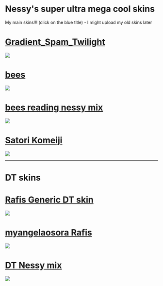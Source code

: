 # Nessy's super ultra mega cool skins
My main skins!!! (click on the blue title) - I might upload my old skins later 
# [Gradient_Spam_Twilight](https://www.mediafire.com/file/ic5j2qviwvu7nno/Gradient_Spam_Twilight.osk/file)
![](https://imgur.com/vTcDZWr.jpg)
# [bees](https://www.mediafire.com/file/6sgmg5rvyjrvgwp/bees.osk/file)
![](https://imgur.com/x5PQ29I.jpg)
# [bees reading nessy mix](https://www.mediafire.com/file/qsqimddqu78rmnv/bees+low+ar.osk/file)
![](https://imgur.com/sv4UfRG.jpg)
# [Satori Komeiji](https://www.mediafire.com/file/9thmr3y95zi7n2r/-_%25E3%2580%258ANM1%25E3%2580%258B_-_%25E3%2580%258E_%25E6%259D%25B1%25E6%2596%25B9Project_%25E3%2580%258F_Satori_Komeiji__-.osk/file)
![](https://imgur.com/FWeptNF.jpg)
___
# DT skins
# [Rafis Generic DT skin](https://www.dropbox.com/s/mj8snq3xz4rx15y/Rafis%20Generic%20DT%20skin.osk?dl=0)
![](https://imgur.com/FrfpmHK.jpg)
# [myangelaosora Rafis](https://www.mediafire.com/file/1mgwpxu4y9vwwvz/%2523_myangelaosora_Rafis.osk/file)
![](https://imgur.com/WnwcWk1.jpg)
# [DT Nessy mix](https://www.mediafire.com/file/mlcooeuimeohdhl/DT+nessy+mix.osk/file)
![](https://imgur.com/UmonEjE.jpg)
